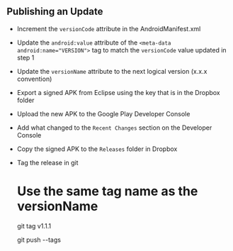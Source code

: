 ## Publishing an Update

* Increment the `versionCode` attribute in the AndroidManifest.xml
* Update the `android:value` attribute of the `<meta-data android:name="VERSION">` tag to match the `versionCode` value updated in step 1
* Update the `versionName` attribute to the next logical version (x.x.x convention)
* Export a signed APK from Eclipse using the key that is in the Dropbox folder
* Upload the new APK to the Google Play Developer Console
* Add what changed to the `Recent Changes` section on the Developer Console
* Copy the signed APK to the `Releases` folder in Dropbox
* Tag the release in git
    
    # Use the same tag name as the versionName

    git tag v1.1.1

    git push --tags
